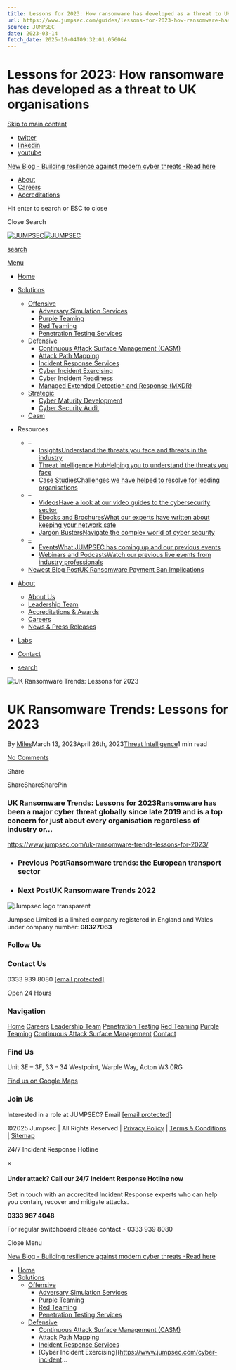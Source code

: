 ```yaml
---
title: Lessons for 2023: How ransomware has developed as a threat to UK organisations
url: https://www.jumpsec.com/guides/lessons-for-2023-how-ransomware-has-developed-as-a-threat-to-uk-organisations/
source: JUMPSEC
date: 2023-03-14
fetch_date: 2025-10-04T09:32:01.056064
---
```


# Lessons for 2023: How ransomware has developed as a threat to UK organisations

[Skip to main content](#ajax-content-wrap)

* [twitter](https://twitter.com/JUMPSEC)
* [linkedin](https://www.linkedin.com/company/jumpsec/)
* [youtube](https://www.youtube.com/channel/UCpwVvJpDfFzBClzGhLUAZBw)

[New Blog - Building resilience against modern cyber threats -Read here](https://www.jumpsec.com/guides/building-resilience-against-modern-cyber-threats/)

* [About](https://www.jumpsec.com/about/ "About")
* [Careers](https://www.jumpsec.com/careers/ "Careers")
* [Accreditations](https://www.jumpsec.com/accreditations-awards/ "Accreditations")

Hit enter to search or ESC to close

Close Search

[![JUMPSEC](https://www.jumpsec.com/wp-content/uploads/2022/08/JUMPSEC-2021-Retina.png)![JUMPSEC](https://www.jumpsec.com/wp-content/uploads/2022/08/jumpsec-white-logo.png)](https://www.jumpsec.com)

[search](#searchbox)

[Menu](#slide-out-widget-area)

* [Home](https://www.jumpsec.com/ "Home")
* [Solutions](https://www.jumpsec.com/solutions/ "Solutions")
  + [Offensive](/solutions/#off "Offensive")
    - [Adversary Simulation Services](https://www.jumpsec.com/red-teaming-advanced-simulated-attack/ "Adversary Simulation Services")
    - [Purple Teaming](https://www.jumpsec.com/purple-teaming/ "Purple Teaming")
    - [Red Teaming](https://www.jumpsec.com/red-teaming/ "Red Teaming")
    - [Penetration Testing Services](https://www.jumpsec.com/penetration-testing/ "Penetration Testing Services")
  + [Defensive](/solutions/#def "Defensive")
    - [Continuous Attack Surface Management (CASM)](https://www.jumpsec.com/continuous-attack-surface-management-casm/ "Continuous Attack Surface Management (CASM)")
    - [Attack Path Mapping](https://www.jumpsec.com/attack-path-mapping/ "Attack Path Mapping")
    - [Incident Response Services](https://www.jumpsec.com/incident-response/ "Incident Response Services")
    - [Cyber Incident Exercising](https://www.jumpsec.com/cyber-incident-exercising/ "Cyber Incident Exercising")
    - [Cyber Incident Readiness](https://www.jumpsec.com/cyber-incident-readiness/ "Cyber Incident Readiness")
    - [Managed Extended Detection and Response (MXDR)](https://www.jumpsec.com/managed-detection-and-response-mdr/ "Managed Extended Detection and Response (MXDR)")
  + [Strategic](/solutions/#str "Strategic")
    - [Cyber Maturity Development](https://www.jumpsec.com/cyber-maturity-development/ "Cyber Maturity Development")
    - [Cyber Security Audit](https://www.jumpsec.com/security-audit-compliance/ "Cyber Security Audit")
  + [Casm](/continuous-attack-surface-management-casm/ "Casm")
* Resources
  + –
    - [InsightsUnderstand the threats you face and threats in the industry](https://www.jumpsec.com/insights/)
    - [Threat Intelligence HubHelping you to understand the threats you face](https://www.jumpsec.com/threat-intelligence-hub/)
    - [Case StudiesChallenges we have helped to resolve for leading organisations](https://www.jumpsec.com/case-studies/)
  + –
    - [VideosHave a look at our video guides to the cybersecurity sector](https://www.jumpsec.com/videos/)
    - [Ebooks and BrochuresWhat our experts have written about keeping your network safe](https://www.jumpsec.com/ebooks-and-brochures/)
    - [Jargon BustersNavigate the complex world of cyber security](https://www.jumpsec.com/jargon-busters/)
  + [–](https://www.jumpsec.com/new-events/)
    - [EventsWhat JUMPSEC has coming up and our previous events](https://www.jumpsec.com/new-events/)
    - [Webinars and PodcastsWatch our previous live events from industry professionals](https://www.jumpsec.com/webinars-and-podcasts/)
  + [Newest Blog PostUK Ransomware Payment Ban Implications](https://www.jumpsec.com/guides/uk-ransomware-payment-ban-implications-what-it-means-for-public-and-private-sector-cybersecurity/)
* [About](https://www.jumpsec.com/about/ "About")
  + [About Us](https://www.jumpsec.com/about/ "About Us")
  + [Leadership Team](https://www.jumpsec.com/leadership-team/ "Leadership Team")
  + [Accreditations & Awards](https://www.jumpsec.com/accreditations-awards/ "Accreditations & Awards")
  + [Careers](https://www.jumpsec.com/careers/ "Careers")
  + [News & Press Releases](https://www.jumpsec.com/news/ "News & Press Releases")
* [Labs](https://labs.jumpsec.com/ "Labs")
* [Contact](https://www.jumpsec.com/contact/ "Contact")

* [search](#searchbox)

![UK Ransomware Trends: Lessons for 2023](https://www.jumpsec.com/wp-content/uploads/2023/03/AdobeStock_269267952b-scaled.jpg)

# UK Ransomware Trends: Lessons for 2023

By [Miles](https://www.jumpsec.com/guides/author/miles/ "Posts by Miles")March 13, 2023April 26th, 2023[Threat Intelligence](https://www.jumpsec.com/guides/category/threat-intelligence/)1 min read

[No Comments](https://www.jumpsec.com/guides/uk-ransomware-trends-lessons-for-2023-report/#respond)

Share

ShareShareSharePin

### UK Ransomware Trends: Lessons for 2023Ransomware has been a major cyber threat globally since late 2019 and is a top concern for just about every organisation regardless of industry or...

https://www.jumpsec.com/uk-ransomware-trends-lessons-for-2023/

* ### Previous PostRansomware trends: the European transport sector
* ### Next PostUK Ransomware Trends 2022

![Jumpsec logo transparent](https://www.jumpsec.com/wp-content/uploads/2022/08/JUMPSEC-2021-Retina.png)

Jumpsec Limited is a limited company registered in England and Wales under company number: **08327063**

### Follow Us

### Contact Us

0333 939 8080
[[email protected]](/cdn-cgi/l/email-protection#dcb4b9b0b0b39cb6a9b1acafb9bff2bfb3b1)

Open 24 Hours

### Navigation

[Home](/ "Home")
[Careers](https://www.jumpsec.com/careers/ "Careers")
[Leadership Team](https://www.jumpsec.com/leadership-team/ "Leadership Team")
[Penetration Testing](https://www.jumpsec.com/penetration-testing/ "Penetration Testing")
[Red Teaming](https://www.jumpsec.com/red-teaming/ "Red Teaming")
[Purple Teaming](https://www.jumpsec.com/purple-teaming/ "Purple Teaming")
[Continuous Attack Surface Management](https://casm.jumpsec.com/ "Continuous Attack Surface Management")
[Contact](https://www.jumpsec.com/contact/ "Contact")

### Find Us

Unit 3E – 3F, 33 – 34 Westpoint, Warple Way, Acton W3 0RG

[Find us on Google Maps](https://goo.gl/maps/MhqmyRBkMN84UCKc7)

### Join Us

Interested in a role at JUMPSEC? Email [[email protected]](/cdn-cgi/l/email-protection#97f4f6e5f2f2e5e4d7fde2fae7e4f2f4b9f4f8fa)

©2025 Jumpsec | All Rights Reserved | [Privacy Policy](https://www.jumpsec.com/privacy-policy/ "Privacy Policy") | [Terms & Conditions |](https://www.jumpsec.com/wp-content/uploads/2022/09/JUMPSEC-Terms-and-Conditions-of-Supply_v2.0-Consultancy-Services.pdf "Terms and Conditions") [Sitemap](https://www.jumpsec.com/sitemap/ "Sitemap")

24/7 Incident Response Hotline

×

#### **Under attack? Call our 24/7 Incident Response Hotline now**

Get in touch with an accredited Incident Response experts who can help you contain, recover and mitigate attacks.

 **0333 987 4048**

For regular switchboard please
contact - 0333 939 8080

Close Menu

[New Blog - Building resilience against modern cyber threats -Read here](https://www.jumpsec.com/guides/building-resilience-against-modern-cyber-threats/)

* [Home](https://www.jumpsec.com/)
* [Solutions](https://www.jumpsec.com/solutions/)
  + [Offensive](/solutions/#off "Offensive")
    - [Adversary Simulation Services](https://www.jumpsec.com/red-teaming-advanced-simulated-attack/)
    - [Purple Teaming](https://www.jumpsec.com/purple-teaming/)
    - [Red Teaming](https://www.jumpsec.com/red-teaming/)
    - [Penetration Testing Services](https://www.jumpsec.com/penetration-testing/)
  + [Defensive](/solutions/#def "Defensive")
    - [Continuous Attack Surface Management (CASM)](https://www.jumpsec.com/continuous-attack-surface-management-casm/)
    - [Attack Path Mapping](https://www.jumpsec.com/attack-path-mapping/)
    - [Incident Response Services](https://www.jumpsec.com/incident-response/)
    - [Cyber Incident Exercising](https://www.jumpsec.com/cyber-incident...